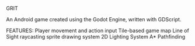 GRIT

An Android game created using the Godot Engine, written with GDScript.

FEATURES:
Player movement and action input
Tile-based game map
Line of Sight raycasting sprite drawing system
2D Lighting System
A* Pathfinding
